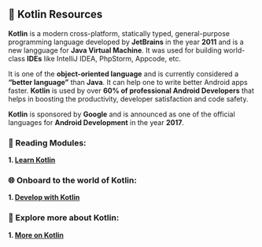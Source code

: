 ## 🧾 Kotlin Resources
**Kotlin** is a modern cross-platform, statically typed, general-purpose programming language developed by **JetBrains** in the year **2011** and is a new langguage for **Java Virtual Machine**. It was used for building world-class **IDEs** like IntelliJ IDEA, PhpStorm, Appcode, etc. 

It is one of the **object-oriented language** and is currently considered a **“better language”** than **Java**. It can help one to write better Android apps faster. **Kotlin** is used by over **60% of professional Android Developers** that helps in boosting the productivity, developer satisfaction and code safety.

**Kotlin** is sponsored by **Google** and is announced as one of the official languages for **Android Development** in the year **2017**.

### 📖 Reading Modules:
**1. [Learn Kotlin](https://www.geeksforgeeks.org/kotlin-programming-language)**


### 🌐 Onboard to the world of Kotlin:
**1.  [Develop with Kotlin](https://developer.android.com/kotlin)**

### 🔗 Explore more about Kotlin:
**1.  [More on Kotlin](https://blog.jetbrains.com/kotlin)**
